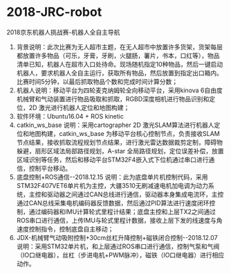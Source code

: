 # 2018-JRC-robot
2018京东机器人挑战赛-机器人全自主导航

1. 背景说明：此次比赛为无人超市主题，在无人超市中放置许多货架，货架每层都放置许多物品（可乐，牙膏，牙刷，火腿肠，薯片，书本，口红等），物品清单已知，机器人在超市入口处待命。现场随机指定10种物品，然后一键启动机器人，要求机器人全自主运行，获取所有物品，然后放置到指定出口箱内。比赛时间5分钟，以最后抓取物品个数和完成时间计算分数；
2. 机器人说明：移动平台为四轮麦克纳姆轮全向移动平台，采用kinova 6自由度机械臂和气动装置进行物品吸取和抓取，RGBD深度相机进行物品识别和定位，2D 激光进行机器人定位和地图构建；
3. 软件环境：Ubuntu16.04 + ROS kinetic
4. catkin_ws_base 说明：采用cartographer 2D 激光SLAM算法进行机器人定位和地图构建，catkin_ws_base 为移动平台核心控制节点，负责接收SLAM节点结果，接收抓取流程规划节点结果，进行激光雷达数据裁剪定制，障碍物躲避，扇形区域法局部路径规划，A-star 全局路径规划，定位误差补偿，放置区域识别等任务，然后和移动平台STM32F4嵌入式下位机通过串口进行通信，控制平台移动。
5. 底盘控制+ROS通信--2018.12.15 说明：此为底盘单片机控制代码，采用STM32F407VET6单片机为主控，大疆3510无刷减速电机加电调为动力系统，主控和驱动器之间通过CAN总线进行通信，驱动器本身集成电流环，主控通过CAN总线采集电机编码器反馈数据，然后通过PID算法进行速度闭环控制，通过编码器和IMU计算轮式里程计结果；底盘主控和上层TX2之间通过ROS串口进行通信，上传IMU与轮式里程计数据，接收上层下发的线速度与角速度控制指令，控制底盘自主移动；
6. JDX-机械臂气动吸附控制+30cm丝杠升降控制+磁铁闭合控制--2018.12.07 说明：采用STM32单片机，和上层通过ROS串口进行通信，控制气泵和气阀（IO口继电器），丝杠（步进电机+PWM脉冲），磁铁（IO口继电器）进行相应动作。
